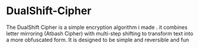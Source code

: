 # DualShift-Cipher
The DualShift Cipher is a simple encryption algorithm i made . it combines letter mirroring (Atbash Cipher) with multi-step shifting to transform text into a more obfuscated form. It is designed to be simple and reversible and fun
